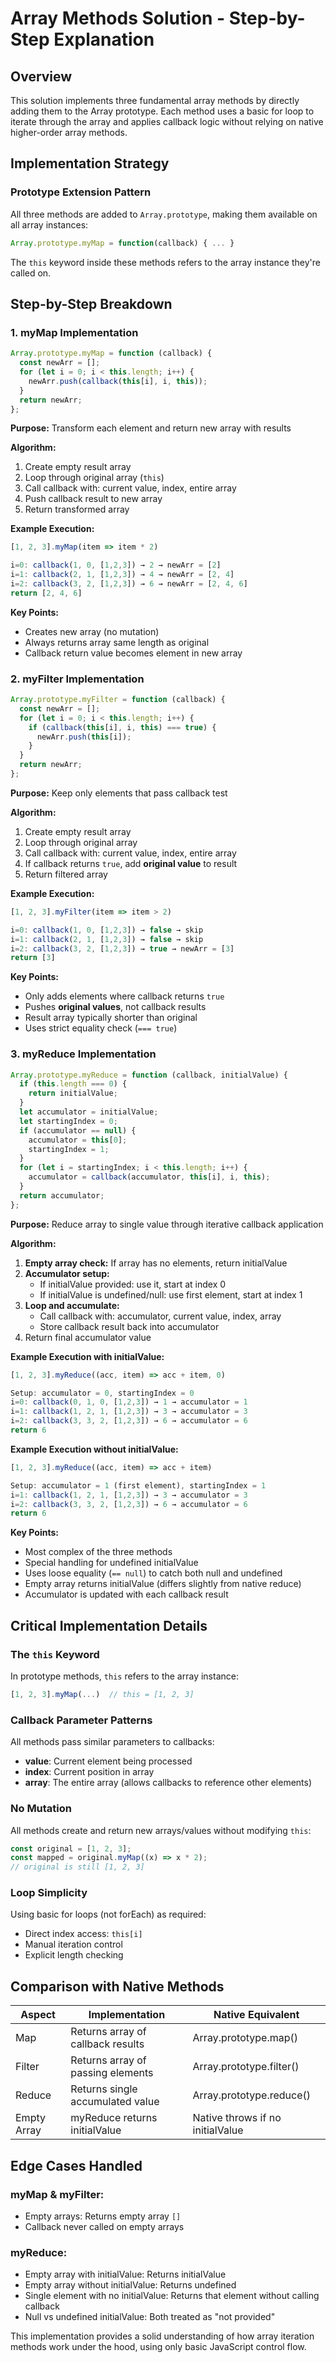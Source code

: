 # Array Methods Solution - Step-by-Step Explanation

## Overview

This solution implements three fundamental array methods by directly adding them to the Array prototype. Each method uses a basic for loop to iterate through the array and applies callback logic without relying on native higher-order array methods.

## Implementation Strategy

### **Prototype Extension Pattern**

All three methods are added to `Array.prototype`, making them available on all array instances:

```javascript
Array.prototype.myMap = function(callback) { ... }
```

The `this` keyword inside these methods refers to the array instance they're called on.

## Step-by-Step Breakdown

### 1. **myMap Implementation**

```javascript
Array.prototype.myMap = function (callback) {
  const newArr = [];
  for (let i = 0; i < this.length; i++) {
    newArr.push(callback(this[i], i, this));
  }
  return newArr;
};
```

**Purpose:** Transform each element and return new array with results

**Algorithm:**

1. Create empty result array
2. Loop through original array (`this`)
3. Call callback with: current value, index, entire array
4. Push callback result to new array
5. Return transformed array

**Example Execution:**

```javascript
[1, 2, 3].myMap(item => item * 2)

i=0: callback(1, 0, [1,2,3]) → 2 → newArr = [2]
i=1: callback(2, 1, [1,2,3]) → 4 → newArr = [2, 4]
i=2: callback(3, 2, [1,2,3]) → 6 → newArr = [2, 4, 6]
return [2, 4, 6]
```

**Key Points:**

- Creates new array (no mutation)
- Always returns array same length as original
- Callback return value becomes element in new array

### 2. **myFilter Implementation**

```javascript
Array.prototype.myFilter = function (callback) {
  const newArr = [];
  for (let i = 0; i < this.length; i++) {
    if (callback(this[i], i, this) === true) {
      newArr.push(this[i]);
    }
  }
  return newArr;
};
```

**Purpose:** Keep only elements that pass callback test

**Algorithm:**

1. Create empty result array
2. Loop through original array
3. Call callback with: current value, index, entire array
4. If callback returns `true`, add **original value** to result
5. Return filtered array

**Example Execution:**

```javascript
[1, 2, 3].myFilter(item => item > 2)

i=0: callback(1, 0, [1,2,3]) → false → skip
i=1: callback(2, 1, [1,2,3]) → false → skip
i=2: callback(3, 2, [1,2,3]) → true → newArr = [3]
return [3]
```

**Key Points:**

- Only adds elements where callback returns `true`
- Pushes **original values**, not callback results
- Result array typically shorter than original
- Uses strict equality check (`=== true`)

### 3. **myReduce Implementation**

```javascript
Array.prototype.myReduce = function (callback, initialValue) {
  if (this.length === 0) {
    return initialValue;
  }
  let accumulator = initialValue;
  let startingIndex = 0;
  if (accumulator == null) {
    accumulator = this[0];
    startingIndex = 1;
  }
  for (let i = startingIndex; i < this.length; i++) {
    accumulator = callback(accumulator, this[i], i, this);
  }
  return accumulator;
};
```

**Purpose:** Reduce array to single value through iterative callback application

**Algorithm:**

1. **Empty array check:** If array has no elements, return initialValue
2. **Accumulator setup:**
   - If initialValue provided: use it, start at index 0
   - If initialValue is undefined/null: use first element, start at index 1
3. **Loop and accumulate:**
   - Call callback with: accumulator, current value, index, array
   - Store callback result back into accumulator
4. Return final accumulator value

**Example Execution with initialValue:**

```javascript
[1, 2, 3].myReduce((acc, item) => acc + item, 0)

Setup: accumulator = 0, startingIndex = 0
i=0: callback(0, 1, 0, [1,2,3]) → 1 → accumulator = 1
i=1: callback(1, 2, 1, [1,2,3]) → 3 → accumulator = 3
i=2: callback(3, 3, 2, [1,2,3]) → 6 → accumulator = 6
return 6
```

**Example Execution without initialValue:**

```javascript
[1, 2, 3].myReduce((acc, item) => acc + item)

Setup: accumulator = 1 (first element), startingIndex = 1
i=1: callback(1, 2, 1, [1,2,3]) → 3 → accumulator = 3
i=2: callback(3, 3, 2, [1,2,3]) → 6 → accumulator = 6
return 6
```

**Key Points:**

- Most complex of the three methods
- Special handling for undefined initialValue
- Uses loose equality (`== null`) to catch both null and undefined
- Empty array returns initialValue (differs slightly from native reduce)
- Accumulator is updated with each callback result

## Critical Implementation Details

### **The `this` Keyword**

In prototype methods, `this` refers to the array instance:

```javascript
[1, 2, 3].myMap(...)  // this = [1, 2, 3]
```

### **Callback Parameter Patterns**

All methods pass similar parameters to callbacks:

- **value**: Current element being processed
- **index**: Current position in array
- **array**: The entire array (allows callbacks to reference other elements)

### **No Mutation**

All methods create and return new arrays/values without modifying `this`:

```javascript
const original = [1, 2, 3];
const mapped = original.myMap((x) => x * 2);
// original is still [1, 2, 3]
```

### **Loop Simplicity**

Using basic for loops (not forEach) as required:

- Direct index access: `this[i]`
- Manual iteration control
- Explicit length checking

## Comparison with Native Methods

| Aspect      | Implementation                    | Native Equivalent                |
| ----------- | --------------------------------- | -------------------------------- |
| Map         | Returns array of callback results | Array.prototype.map()            |
| Filter      | Returns array of passing elements | Array.prototype.filter()         |
| Reduce      | Returns single accumulated value  | Array.prototype.reduce()         |
| Empty Array | myReduce returns initialValue     | Native throws if no initialValue |

## Edge Cases Handled

### **myMap & myFilter:**

- Empty arrays: Returns empty array `[]`
- Callback never called on empty arrays

### **myReduce:**

- Empty array with initialValue: Returns initialValue
- Empty array without initialValue: Returns undefined
- Single element with no initialValue: Returns that element without calling callback
- Null vs undefined initialValue: Both treated as "not provided"

This implementation provides a solid understanding of how array iteration methods work under the hood, using only basic JavaScript control flow.
